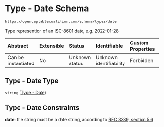# Type - Date Schema

```txt
https://opencaptablecoalition.com/schema/types/date
```

Type represention of an ISO-8601 date, e.g. 2022-01-28

| Abstract            | Extensible | Status         | Identifiable            | Custom Properties | Additional Properties | Access Restrictions | Defined In                                                                     |
| :------------------ | :--------- | :------------- | :---------------------- | :---------------- | :-------------------- | :------------------ | :----------------------------------------------------------------------------- |
| Can be instantiated | No         | Unknown status | Unknown identifiability | Forbidden         | Allowed               | none                | [Date.schema.json](../../schema/types/Date.schema.json "open original schema") |

## Type - Date Type

`string` ([Type - Date](date.md))

## Type - Date Constraints

**date**: the string must be a date string, according to [RFC 3339, section 5.6](https://tools.ietf.org/html/rfc3339 "check the specification")
